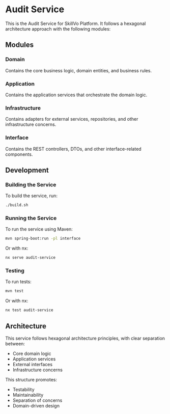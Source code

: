 # Audit Service

This is the Audit Service for SkillVo Platform. It follows a hexagonal architecture approach with the following modules:

## Modules

### Domain
Contains the core business logic, domain entities, and business rules.

### Application
Contains the application services that orchestrate the domain logic.

### Infrastructure
Contains adapters for external services, repositories, and other infrastructure concerns.

### Interface
Contains the REST controllers, DTOs, and other interface-related components.

## Development

### Building the Service

To build the service, run:

```bash
./build.sh
```

### Running the Service

To run the service using Maven:

```bash
mvn spring-boot:run -pl interface
```

Or with nx:

```bash
nx serve audit-service
```

### Testing

To run tests:

```bash
mvn test
```

Or with nx:

```bash
nx test audit-service
```

## Architecture

This service follows hexagonal architecture principles, with clear separation between:

- Core domain logic
- Application services
- External interfaces
- Infrastructure concerns

This structure promotes:

- Testability
- Maintainability
- Separation of concerns
- Domain-driven design 